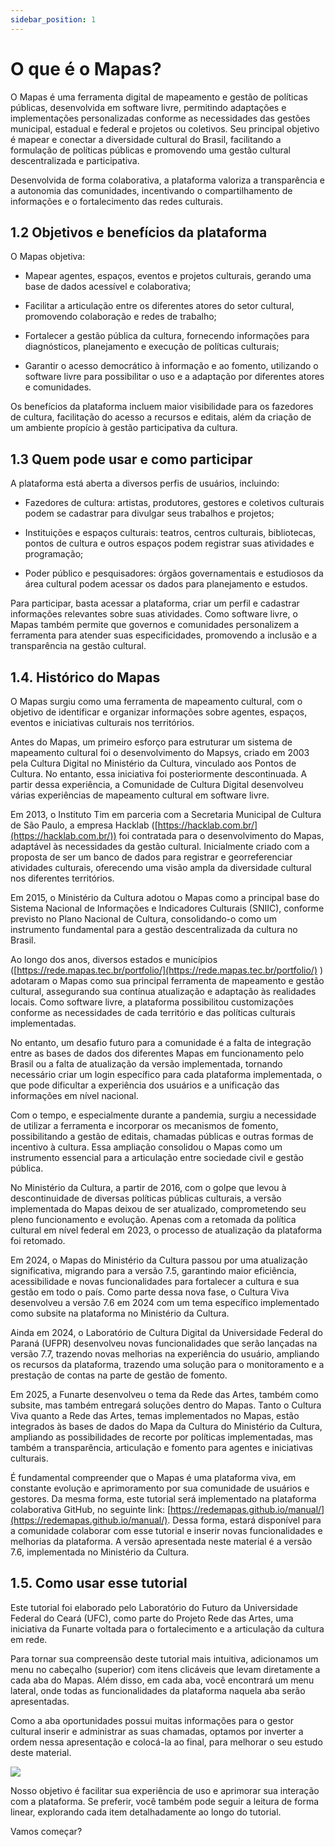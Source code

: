 ```yaml
---
sidebar_position: 1
---
```


# O que é o Mapas?

O Mapas é uma ferramenta digital de mapeamento e gestão de políticas públicas, desenvolvida em software livre, permitindo adaptações e implementações personalizadas conforme as necessidades das gestões municipal, estadual e federal e projetos ou coletivos. Seu principal objetivo é mapear e conectar a diversidade cultural do Brasil, facilitando a formulação de políticas públicas e promovendo uma gestão cultural descentralizada e participativa.

Desenvolvida de forma colaborativa, a plataforma valoriza a transparência e a autonomia das comunidades, incentivando o compartilhamento de informações e o fortalecimento das redes culturais.

## 1.2 Objetivos e benefícios da plataforma

O Mapas objetiva:

-   Mapear agentes, espaços, eventos e projetos culturais, gerando uma base de dados acessível e colaborativa;
    
-   Facilitar a articulação entre os diferentes atores do setor cultural, promovendo colaboração e redes de trabalho;
    
-   Fortalecer a gestão pública da cultura, fornecendo informações para diagnósticos, planejamento e execução de políticas culturais;
    
-   Garantir o acesso democrático à informação e ao fomento, utilizando o software livre para possibilitar o uso e a adaptação por diferentes atores e comunidades.
    

Os benefícios da plataforma incluem maior visibilidade para os fazedores de cultura, facilitação do acesso a recursos e editais, além da criação de um ambiente propício à gestão participativa da cultura.

## 1.3 Quem pode usar e como participar

A plataforma está aberta a diversos perfis de usuários, incluindo:

-   Fazedores de cultura: artistas, produtores, gestores e coletivos culturais podem se cadastrar para divulgar seus trabalhos e projetos;
    
-   Instituições e espaços culturais: teatros, centros culturais, bibliotecas, pontos de cultura e outros espaços podem registrar suas atividades e programação;
    
-   Poder público e pesquisadores: órgãos governamentais e estudiosos da área cultural podem acessar os dados para planejamento e estudos.
    

Para participar, basta acessar a plataforma, criar um perfil e cadastrar informações relevantes sobre suas atividades. Como software livre, o Mapas também permite que governos e comunidades personalizem a ferramenta para atender suas especificidades, promovendo a inclusão e a transparência na gestão cultural.

## 1.4. Histórico do Mapas

O Mapas surgiu como uma ferramenta de mapeamento cultural, com o objetivo de identificar e organizar informações sobre agentes, espaços, eventos e iniciativas culturais nos territórios.

Antes do Mapas, um primeiro esforço para estruturar um sistema de mapeamento cultural foi o desenvolvimento do Mapsys, criado em 2003 pela Cultura Digital no Ministério da Cultura, vinculado aos Pontos de Cultura. No entanto, essa iniciativa foi posteriormente descontinuada. A partir dessa experiência, a Comunidade de Cultura Digital desenvolveu várias experiências de mapeamento cultural em software livre.

Em 2013, o Instituto Tim em parceria com a Secretaria Municipal de Cultura de São Paulo, a empresa Hacklab ([https://hacklab.com.br/](https://hacklab.com.br/)) foi contratada para o desenvolvimento do Mapas, adaptável às necessidades da gestão cultural. Inicialmente criado com a proposta de ser um banco de dados para registrar e georreferenciar atividades culturais, oferecendo uma visão ampla da diversidade cultural nos diferentes territórios.

Em 2015, o Ministério da Cultura adotou o Mapas como a principal base do Sistema Nacional de Informações e Indicadores Culturais (SNIIC), conforme previsto no Plano Nacional de Cultura, consolidando-o como um instrumento fundamental para a gestão descentralizada da cultura no Brasil.

Ao longo dos anos, diversos estados e municípios ([https://rede.mapas.tec.br/portfolio/](https://rede.mapas.tec.br/portfolio/) ) adotaram o Mapas como sua principal ferramenta de mapeamento e gestão cultural, assegurando sua contínua atualização e adaptação às realidades locais. Como software livre, a plataforma possibilitou customizações conforme as necessidades de cada território e das políticas culturais implementadas.

No entanto, um desafio futuro para a comunidade é a falta de integração entre as bases de dados dos diferentes Mapas em funcionamento pelo Brasil ou a falta de atualização da versão implementada, tornando necessário criar um login específico para cada plataforma implementada, o que pode dificultar a experiência dos usuários e a unificação das informações em nível nacional.

Com o tempo, e especialmente durante a pandemia, surgiu a necessidade de utilizar a ferramenta e incorporar os mecanismos de fomento, possibilitando a gestão de editais, chamadas públicas e outras formas de incentivo à cultura. Essa ampliação consolidou o Mapas como um instrumento essencial para a articulação entre sociedade civil e gestão pública.

No Ministério da Cultura, a partir de 2016, com o golpe que levou à descontinuidade de diversas políticas públicas culturais, a versão implementada do Mapas deixou de ser atualizado, comprometendo seu pleno funcionamento e evolução. Apenas com a retomada da política cultural em nível federal em 2023, o processo de atualização da plataforma foi retomado.

Em 2024, o Mapas do Ministério da Cultura passou por uma atualização significativa, migrando para a versão 7.5, garantindo maior eficiência, acessibilidade e novas funcionalidades para fortalecer a cultura e sua gestão em todo o país. Como parte dessa nova fase, o Cultura Viva desenvolveu a versão 7.6 em 2024 com um tema específico implementado como subsite na plataforma no Ministério da Cultura.

Ainda em 2024, o Laboratório de Cultura Digital da Universidade Federal do Paraná (UFPR) desenvolveu novas funcionalidades que serão lançadas na versão 7.7, trazendo novas melhorias na experiência do usuário, ampliando os recursos da plataforma, trazendo uma solução para o monitoramento e a prestação de contas na parte de gestão de fomento.

Em 2025, a Funarte desenvolveu o tema da Rede das Artes, também como subsite, mas também entregará soluções dentro do Mapas. Tanto o Cultura Viva quanto a Rede das Artes, temas implementados no Mapas, estão integrados às bases de dados do Mapa da Cultura do Ministério da Cultura, ampliando as possibilidades de recorte por políticas implementadas, mas também a transparência, articulação e fomento para agentes e iniciativas culturais.

É fundamental compreender que o Mapas é uma plataforma viva, em constante evolução e aprimoramento por sua comunidade de usuários e gestores. Da mesma forma, este tutorial será implementado na plataforma colaborativa GitHub, no seguinte link: [https://redemapas.github.io/manual/](https://redemapas.github.io/manual/). Dessa forma, estará disponível para a comunidade colaborar com esse tutorial e inserir novas funcionalidades e melhorias da plataforma. A versão apresentada neste material é a versão 7.6, implementada no Ministério da Cultura.

## 1.5. Como usar esse tutorial

Este tutorial foi elaborado pelo Laboratório do Futuro da Universidade Federal do Ceará (UFC), como parte do Projeto Rede das Artes, uma iniciativa da Funarte voltada para o fortalecimento e a articulação da cultura em rede.

Para tornar sua compreensão deste tutorial mais intuitiva, adicionamos um menu no cabeçalho (superior) com itens clicáveis que levam diretamente a cada aba do Mapas. Além disso, em cada aba, você encontrará um menu lateral, onde todas as funcionalidades da plataforma naquela aba serão apresentadas.

Como a aba oportunidades possui muitas informações para o gestor cultural inserir e administrar as suas chamadas, optamos por inverter a ordem nessa apresentação e colocá-la ao final, para melhorar o seu estudo deste material.

![](https://lh7-rt.googleusercontent.com/docsz/AD_4nXekqjWIj_jbEjyIOkXRq07fZ7lZb2kXehukrjkSYFxBITsRYNAYEH69LklYMxLkFk1l7v2HXRRtNM0BJTZeva8GQRuswY4Tx5EKonl1cM0ICcCIPDfzR1DXDtJxfBSgtucb69n3Xg?key=piPc0_M0Qdl0liSAVcbqa4A4)

Nosso objetivo é facilitar sua experiência de uso e aprimorar sua interação com a plataforma. Se preferir, você também pode seguir a leitura de forma linear, explorando cada item detalhadamente ao longo do tutorial.

Vamos começar?
